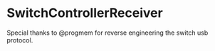 # SwitchControllerReceiver

Special thanks to @progmem for reverse engineering the switch usb protocol.
